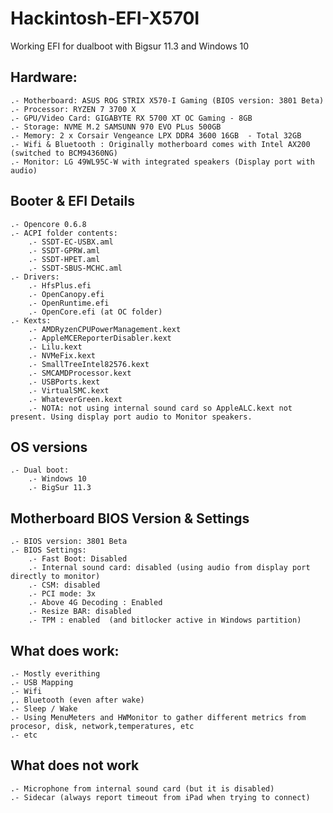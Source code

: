 # Hackintosh-EFI-X570I

Working EFI for dualboot with Bigsur 11.3 and Windows 10

Hardware:
---------
	.- Motherboard: ASUS ROG STRIX X570-I Gaming (BIOS version: 3801 Beta)
	.- Processor: RYZEN 7 3700 X
	.- GPU/Video Card: GIGABYTE RX 5700 XT OC Gaming - 8GB
	.- Storage: NVME M.2 SAMSUNN 970 EVO PLus 500GB
	.- Memory: 2 x Corsair Vengeance LPX DDR4 3600 16GB  - Total 32GB
	.- Wifi & Bluetooth : Originally motherboard comes with Intel AX200 (switched to BCM94360NG)
	.- Monitor: LG 49WL95C-W with integrated speakers (Display port with audio)

Booter & EFI Details
---------------------
	.- Opencore 0.6.8
	.- ACPI folder contents:
		.- SSDT-EC-USBX.aml
		.- SSDT-GPRW.aml
		.- SSDT-HPET.aml
		.- SSDT-SBUS-MCHC.aml
	.- Drivers:
		.- HfsPlus.efi
		.- OpenCanopy.efi
		.- OpenRuntime.efi
		.- OpenCore.efi (at OC folder)
	.- Kexts:
		.- AMDRyzenCPUPowerManagement.kext
		.- AppleMCEReporterDisabler.kext
		.- Lilu.kext
		.- NVMeFix.kext
		.- SmallTreeIntel82576.kext
		.- SMCAMDProcessor.kext
		.- USBPorts.kext
		.- VirtualSMC.kext
		.- WhateverGreen.kext
		.- NOTA: not using internal sound card so AppleALC.kext not present. Using display port audio to Monitor speakers.

OS versions
--------------
	.- Dual boot:
		.- Windows 10
		.- BigSur 11.3 


Motherboard BIOS Version & Settings
-----------------------------------
	.- BIOS version: 3801 Beta
	.- BIOS Settings:
		.- Fast Boot: Disabled
		.- Internal sound card: disabled (using audio from display port directly to monitor)
		.- CSM: disabled
		.- PCI mode: 3x
		.- Above 4G Decoding : Enabled
		.- Resize BAR: disabled
		.- TPM : enabled  (and bitlocker active in Windows partition)


What does work:
---------------
	.- Mostly everithing
	.- USB Mapping
	.- Wifi
	,. Bluetooth (even after wake)
	.- Sleep / Wake
	.- Using MenuMeters and HWMonitor to gather different metrics from procesor, disk, network,temperatures, etc
	.- etc


What does not work
-------------------
	.- Microphone from internal sound card (but it is disabled)
	.- Sidecar (always report timeout from iPad when trying to connect)
